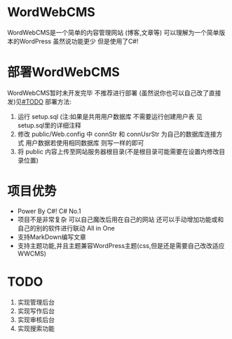 # WordWebCMS
WordWebCMS是一个简单的内容管理网站 (博客,文章等)
可以理解为一个简单版本的WordPress 虽然说功能更少 但是使用了C#!

# 部署WordWebCMS
WordWebCMS暂时未开发完毕 不推荐进行部署 (虽然说你也可以自己改了直接发)见[#TODO](#todo)
部署方法:
1. 运行 setup.sql (注:如果是共用用户数据库 不需要运行创建用户表 见setup.sql里的详细注释
2. 修改 public/Web.config 中 connStr 和 connUsrStr 为自己的数据库连接方式 用户数据若使用相同数据库 则写一样的即可
3. 将 public 内容上传至网站服务器根目录(不是根目录可能需要在设置内修改目录位置)

# 项目优势
- Power By C#! C# No.1
- 项目不是非常复杂 可以自己魔改后用在自己的网站 还可以手动增加功能或和自己的别的软件进行联动 All in One
- 支持MarkDown编写文章
- 支持主题功能,并且主题兼容WordPress主题(css,但是还是需要自己改改适应WWCMS)

# TODO
1. 实现管理后台
2. 实现写作后台
3. 实现审核后台
4. 实现搜索功能